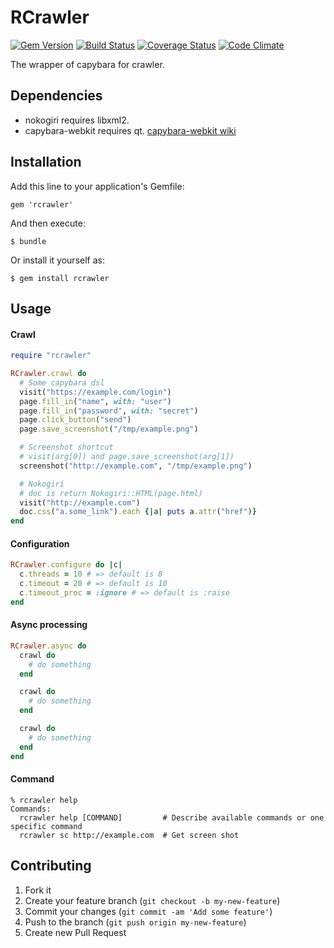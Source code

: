 # RCrawler

[![Gem Version](https://badge.fury.io/rb/rcrawler.png)](http://badge.fury.io/rb/rcrawler)
[![Build Status](https://travis-ci.org/i2bskn/rcrawler.png?branch=master)](https://travis-ci.org/i2bskn/rcrawler)
[![Coverage Status](https://coveralls.io/repos/i2bskn/rcrawler/badge.png)](https://coveralls.io/r/i2bskn/rcrawler)
[![Code Climate](https://codeclimate.com/github/i2bskn/rcrawler.png)](https://codeclimate.com/github/i2bskn/rcrawler)

The wrapper of capybara for crawler.

## Dependencies

* nokogiri requires libxml2.
* capybara-webkit requires qt. [capybara-webkit wiki](https://github.com/thoughtbot/capybara-webkit/wiki/Installing-Qt-and-compiling-capybara-webkit)

## Installation

Add this line to your application's Gemfile:

    gem 'rcrawler'

And then execute:

    $ bundle

Or install it yourself as:

    $ gem install rcrawler

## Usage

#### Crawl

```ruby
require "rcrawler"

RCrawler.crawl do
  # Some capybara dsl
  visit("https://example.com/login")
  page.fill_in("name", with: "user")
  page.fill_in("password", with: "secret")
  page.click_button("send")
  page.save_screenshot("/tmp/example.png")

  # Screenshot shortcut
  # visit(arg[0]) and page.save_screenshot(arg[1])
  screenshot("http://example.com", "/tmp/example.png")

  # Nokogiri
  # doc is return Nokogiri::HTML(page.html)
  visit("http://example.com")
  doc.css("a.some_link").each {|a| puts a.attr("href")}
end
```

#### Configuration

```ruby
RCrawler.configure do |c|
  c.threads = 10 # => default is 8
  c.timeout = 20 # => default is 10
  c.timeout_proc = :ignore # => default is :raise
end
```

#### Async processing

```ruby
RCrawler.async do
  crawl do
    # do something
  end

  crawl do
    # do something
  end

  crawl do
    # do something
  end
end
```

#### Command

    % rcrawler help
    Commands:
      rcrawler help [COMMAND]         # Describe available commands or one specific command
      rcrawler sc http://example.com  # Get screen shot

## Contributing

1. Fork it
2. Create your feature branch (`git checkout -b my-new-feature`)
3. Commit your changes (`git commit -am 'Add some feature'`)
4. Push to the branch (`git push origin my-new-feature`)
5. Create new Pull Request
